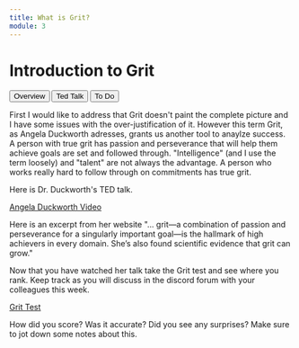 ```yaml
---
title: What is Grit?
module: 3
---
```


# Introduction to Grit

<div class="tab">
  <button class="tablinks active" onclick="openTab(event, 'Overview')">Overview</button>
  <button class="tablinks" onclick="openTab(event, 'TED')">Ted Talk</button>
   <button class="tablinks" onclick="openTab(event, 'ToDo')">To Do</button>
</div>

<!-- Tab content -->
<div id="Overview" class="tabcontent" style="display:block">

<p>First I would like to address that Grit doesn't paint the complete picture and I have some issues with the over-justification of it. However this term Grit, as Angela Duckworth adresses, grants us another tool to anaylze success. A person with true grit has passion and perseverance that will help them achieve goals are set and followed through. "Intelligence" (and I use the term loosely) and "talent" are not always the advantage.  A person who works really hard to follow through on commitments has true grit. </p>

</div>

<div id="TED" class="tabcontent">

<p>Here is Dr. Duckworth's TED talk.</p>

<p><a href="//embed.ted.com/talks/lang/en/angela_lee_duckworth_grit_the_power_of_passion_and_perseverance" data-lity>Angela Duckworth Video</a></p>

<p>Here is an excerpt from her website "... grit—a combination of passion and perseverance for a singularly important goal—is the hallmark of high achievers in every domain. She’s also found scientific evidence that grit can grow."</p>
</div>

<div id="ToDo" class="tabcontent">
<p>Now that you have watched her talk take the Grit test and see where you rank.  Keep track as you will discuss in the discord forum with your colleagues this week.</p>

<p><a href="https://angeladuckworth.com/grit-scale/" target="_blank">Grit Test</a></p>

<p>How did you score?  Was it accurate?  Did you see any surprises?  Make sure to jot down some notes about this.</p>
</div>